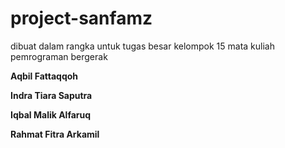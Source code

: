 # project-sanfamz
dibuat dalam rangka untuk tugas besar kelompok 15 mata kuliah pemrograman bergerak
<b><p>Aqbil Fattaqqoh</p>
<p>Indra Tiara Saputra</p>
<p> Iqbal Malik Alfaruq</p>
<p>Rahmat Fitra Arkamil</p></b>
